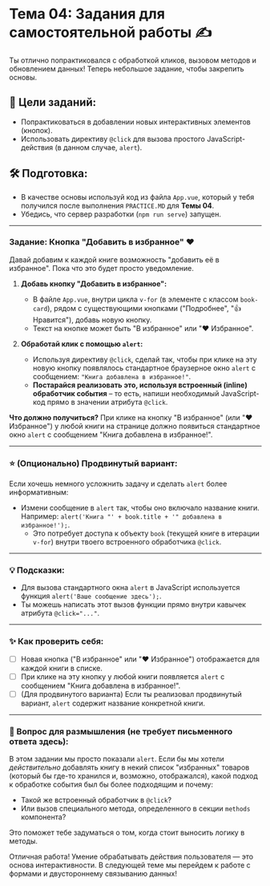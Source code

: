 # Тема 04: Задания для самостоятельной работы ✍️

Ты отлично попрактиковался с обработкой кликов, вызовом методов и обновлением данных! Теперь небольшое задание, чтобы закрепить основы.

## 🎯 Цели заданий:

* Попрактиковаться в добавлении новых интерактивных элементов (кнопок).
* Использовать директиву `@click` для вызова простого JavaScript-действия (в данном случае, `alert`).

## 🛠️ Подготовка:

* В качестве основы используй код из файла `App.vue`, который у тебя получился после выполнения `PRACTICE.MD` для **Темы 04**.
* Убедись, что сервер разработки (`npm run serve`) запущен.

---

### Задание: Кнопка "Добавить в избранное" ❤️

Давай добавим к каждой книге возможность "добавить её в избранное". Пока что это будет просто уведомление.

1.  **Добавь кнопку "Добавить в избранное":**
    * В файле `App.vue`, внутри цикла `v-for` (в элементе с классом `book-card`), рядом с существующими кнопками ("Подробнее", "👍 Нравится"), добавь новую кнопку.
    * Текст на кнопке может быть "В избранное" или "❤️ Избранное".

2.  **Обработай клик с помощью `alert`:**
    * Используя директиву `@click`, сделай так, чтобы при клике на эту новую кнопку появлялось стандартное браузерное окно `alert` с сообщением: `"Книга добавлена в избранное!"`.
    * **Постарайся реализовать это, используя встроенный (inline) обработчик события** – то есть, напиши необходимый JavaScript-код прямо в значении атрибута `@click`.

**Что должно получиться?**
При клике на кнопку "В избранное" (или "❤️ Избранное") у любой книги на странице должно появиться стандартное окно `alert` с сообщением "Книга добавлена в избранное!".

---

### ⭐ (Опционально) Продвинутый вариант:

Если хочешь немного усложнить задачу и сделать `alert` более информативным:
* Измени сообщение в `alert` так, чтобы оно включало название книги. Например: `alert('Книга "' + book.title + '" добавлена в избранное!');`.
    * Это потребует доступа к объекту `book` (текущей книге в итерации `v-for`) внутри твоего встроенного обработчика `@click`.

---

### 💡 Подсказки:

* Для вызова стандартного окна `alert` в JavaScript используется функция `alert('Ваше сообщение здесь');`.
* Ты можешь написать этот вызов функции прямо внутри кавычек атрибута `@click="..."`.

---

### ✨ Как проверить себя:

* [ ] Новая кнопка ("В избранное" или "❤️ Избранное") отображается для каждой книги в списке.
* [ ] При клике на эту кнопку у любой книги появляется `alert` с сообщением "Книга добавлена в избранное!".
* [ ] (Для продвинутого варианта) Если ты реализовал продвинутый вариант, `alert` содержит название конкретной книги.

---

### 🤔 Вопрос для размышления (не требует письменного ответа здесь):

В этом задании мы просто показали `alert`. Если бы мы хотели *действительно* добавлять книгу в некий список "избранных" товаров (который бы где-то хранился и, возможно, отображался), какой подход к обработке события был бы более подходящим и почему:
* Такой же встроенный обработчик в `@click`?
* Или вызов специального метода, определенного в секции `methods` компонента?

Это поможет тебе задуматься о том, когда стоит выносить логику в методы.

Отличная работа! Умение обрабатывать действия пользователя — это основа интерактивности. В следующей теме мы перейдем к работе с формами и двустороннему связыванию данных!